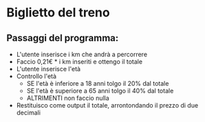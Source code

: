 # Biglietto del treno

## Passaggi del programma:

- L'utente inserisce i km che andrà a percorrere
- Faccio 0,21€ * i km inseriti e ottengo il totale
- L'utente inserisce l'età
- Controllo l'età
    - SE l'età è inferiore a 18 anni tolgo il 20% dal totale
    - SE l'età è superiore a 65 anni tolgo il 40% dal totale
    - ALTRIMENTI non faccio nulla
- Restituisco come output il totale, arrontondando il prezzo di due decimali
